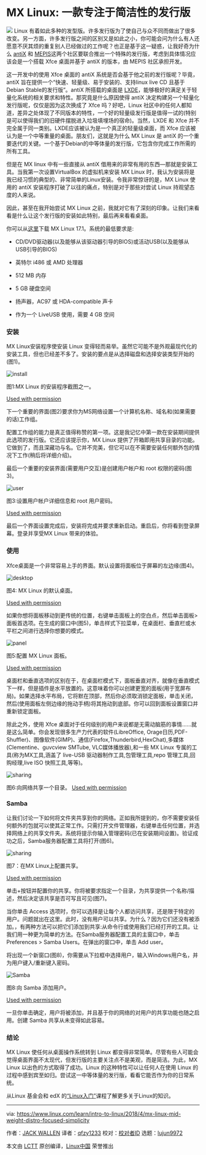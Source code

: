 MX Linux: 一款专注于简洁性的发行版
======

![](https://www.linux.com/sites/lcom/files/styles/rendered_file/public/mxlinux.png?itok=OLjmCxT9)
Linux 有着如此多种的发型版。许多发行版为了使自己与众不同而做出了很多改变。另一方面，许多发行版之间的区别又是如此之小，你可能会问为什么有人还愿意不厌其烦的重复别人已经做过的工作呢？也正是基于这一疑惑，让我好奇为什么 [antiX][1] 和 [MEPIS][2]这两个社区要联合推出一个特殊的发行版，考虑到具体情况应该会是一个搭载 Xfce 桌面并基于 antiX 的版本，由 MEPIS 社区承担开发。

这一开发中的使用 Xfce 桌面的 antiX 系统是否会基于他之前的发行版呢？毕竟，antiX 旨在提供一个“快速、轻量级、易于安装的、支持linux live CD 且基于Debian Stable的发行版”。antiX 所搭载的桌面是 [LXDE][3]，能够极好的满足关于轻量化系统的相关要求和特性。那究竟是什么原因使得 antiX 决定构建另一个轻量化发行版呢，仅仅是因为这次换成了 Xfce 吗？好吧，Linux 社区中的任何人都知道，差异之处体现了不同版本的特性，一个好的轻量级发行版是值得一试的(特别是可以使得我们的旧硬件摆脱进入垃圾填埋场的宿命)。当然，LXDE 和 Xfce 并不完全属于同一类别。LXDE应该被认为是一个真正的轻量级桌面，而 Xfce 应该被认为是一个中等重量的桌面。朋友们，这就是为什么 MX Linux 是 antiX 的一个重要迭代的关键。一个基于Debian的中等体量的发行版，它包含你完成工作所需的所有工具。

但是在 MX linux 中有一些直接从 antiX 借用来的非常有用的东西—那就是安装工具。当我第一次设置VirtualBox 的虚拟机来安装 MX Linux 时，我认为安装将是我已经习惯的典型的、非常简单的Linux安装。令我非常惊讶的是，MX Linux 使用的 antiX 安装程序打破了以往的痛点，特别是对于那些对尝试 Linux 持观望态度的人来说。

因此，甚至在我开始尝试 MX Linux 之前，我就对它有了深刻的印象。让我们来看看是什么让这个发行版的安装如此特别，最后再来看看桌面。

你可以从[这里][4]下载 MX Linux 17.1。系统的最低要求是:

  * CD/DVD驱动器(以及能够从该驱动器引导的BIOS)或活动USB(以及能够从USB引导的BIOS)

  * 英特尔 i486 或 AMD 处理器

  * 512 MB 内存

  * 5 GB 硬盘空间

  * 扬声器，AC97 或 HDA-compatible 声卡

  * 作为一个 LiveUSB 使用，需要 4 GB 空间

### 安装

MX Linux安装程序使安装 Linux 变得轻而易举。虽然它可能不是外观最现代化的安装工具，但也已经差不多了。安装的要点是从选择磁盘和选择安装类型开始的(图1)。

![install][6]

图1:MX Linux 的安装程序截图之一。

[Used with permission][7]

下一个重要的界面(图2)要求你为MS网络设置一个计算机名称、域名和(如果需要的话)工作组。

配置工作组的能力是真正值得称赞的第一项。这是我记忆中第一款在安装期间提供此选项的发行版。它还应该提示你，MX Linux 提供了开箱即用共享目录的功能。它做到了，而且深藏功与名。它并不完美，但它可以在不需要安装任何额外包的情况下工作(稍后将详细介绍)。

最后一个重要的安装界面(需要用户交互)是创建用户帐户和 root 权限的密码(图3)。

![user][9]

图3:设置用户帐户详细信息和 root 用户密码。

[Used with permission][7]

最后一个界面设置完成后，安装将完成并要求重新启动。重启后，你将看到登录屏幕。登录并享受MX Linux 带来的体验。

### 使用

Xfce桌面是一个非常容易上手的界面。默认设置将面板位于屏幕的左边缘(图4)。

![desktop ][11]

图4: MX Linux 的默认桌面。

[Used with permission][7]

如果你想将面板移动到更传统的位置，右键单击面板上的空白点，然后单击面板>面板首选项。在生成的窗口中(图5)，单击样式下拉菜单，在桌面栏、垂直栏或水平栏之间进行选择你想要的模式。

![panel][13]

图5:配置 MX Linux 面板。

[Used with permission][7]

桌面栏和垂直选项的区别在于，在桌面栏模式下，面板垂直对齐，就像在垂直模式下一样，但是插件是水平放置的。这意味着你可以创建更宽的面板(用于宽屏布局)。如果选择水平布局，它将默在顶部，然后你必须取消锁定面板，单击关闭，然后(使用面板左侧边缘的拖动手柄)将其拖动到底部。你可以回到面板设置窗口并重新锁定面板。

除此之外，使用 Xfce 桌面对于任何级别的用户来说都是无需动脑筋的事情……就是这么简单。你会发现很多生产力代表的软件(LibreOffice, Orage日历,PDF-Shuffler)、图像软件(GIMP)、通信(Firefox,Thunderbird,HexChat),多媒体(Clementine、guvcview SMTube, VLC媒体播放器),和一些 MX Linux 专属的工具(称为MX工具,涵盖了 live-USB 驱动器制作工具,包管理工具,repo 管理工具,回购经理,live ISO 快照工具,等等)。

![sharing][15]

图6:向网络共享一个目录。
[Used with permission][7]

### Samba

让我们讨论一下如何将文件夹共享到你的网络。正如我所提到的，你不需要安装任何额外的包就可以使其正常工作。只需打开文件管理器，右键单击任何位置，并选择网络上的共享文件夹。系统将提示你输入管理密码(已在安装期间设置)。验证成功之后，Samba服务器配置工具将打开(图6)。

![sharing][17]

图7：在MX Linux上配置共享。

[Used with permission][7]

单击+按钮并配置你的共享。你将被要求指定一个目录，为共享提供一个名称/描述，然后决定该共享是否可写且可见(图7)。

当你单击 Access 选项时，你可以选择是让每个人都访问共享，还是限于特定的用户。问题就出在这里。此时，没有用户可以共享。为什么？因为它们还没有被添加。，有两种方法可以把它们添加到共享:从命令行或使用我们已经打开的工具。让我们用一种更为简单的方法。在Samba服务器配置工具的主窗口中，单击Preferences > Samba Users。在弹出的窗口中，单击 Add user。

将出现一个新窗口(图8)，你需要从下拉框中选择用户，输入Windows用户名，并为用户键入/重新键入密码。

![Samba][19]

图8:向 Samba 添加用户。

[Used with permission][7]

一旦你单击确定，用户将被添加，并且基于你的网络的对用户的共享功能也随之启用。创建 Samba 共享从未变得如此容易。

### 结论

MX Linux 使任何从桌面操作系统转到 Linux 都变得非常简单。尽管有些人可能会觉得桌面界面不太现代，但发行版的主要关注点不是美观，而是简洁。为此，MX Linux 以出色的方式取得了成功。Linux 的这种特性可以让任何人在使用 Linux 的过程中感到宾至如归。尝试这一中等体量的发行版，看看它能否作为你的日常系统。

从Linux 基金会和 edX 的[“Linux入门”][20]课程了解更多关于Linux的知识。

--------------------------------------------------------------------------------

via: https://www.linux.com/learn/intro-to-linux/2018/4/mx-linux-mid-weight-distro-focused-simplicity

作者：[JACK WALLEN][a]
译者：[qfzy1233](https://github.com/qfzy1233)
校对：[校对者ID](https://github.com/校对者ID)
选题：[lujun9972](https://github.com/lujun9972)

本文由 [LCTT](https://github.com/LCTT/TranslateProject) 原创编译，[Linux中国](https://linux.cn/) 荣誉推出

[a]:https://www.linux.com/users/jlwallen
[1]:https://antixlinux.com/
[2]:https://en.wikipedia.org/wiki/MEPIS
[3]:https://lxde.org/
[4]:https://mxlinux.org/download-links
[5]:/files/images/mxlinux1jpg
[6]:https://www.linux.com/sites/lcom/files/styles/rendered_file/public/mxlinux_1.jpg?itok=i9bNScjH (install)
[7]:/licenses/category/used-permission
[8]:/files/images/mxlinux3jpg
[9]:https://www.linux.com/sites/lcom/files/styles/rendered_file/public/mxlinux_3.jpg?itok=ppf2l_bm (user)
[10]:/files/images/mxlinux4jpg
[11]:https://www.linux.com/sites/lcom/files/styles/rendered_file/public/mxlinux_4.jpg?itok=mS1eBy9m (desktop)
[12]:/files/images/mxlinux5jpg
[13]:https://www.linux.com/sites/lcom/files/styles/floated_images/public/mxlinux_5.jpg?itok=wsN1hviN (panel)
[14]:/files/images/mxlinux6jpg
[15]:https://www.linux.com/sites/lcom/files/styles/floated_images/public/mxlinux_6.jpg?itok=vw8mIp9T (sharing)
[16]:/files/images/mxlinux7jpg
[17]:https://www.linux.com/sites/lcom/files/styles/floated_images/public/mxlinux_7.jpg?itok=tRIWdcEk (sharing)
[18]:/files/images/mxlinux8jpg
[19]:https://www.linux.com/sites/lcom/files/styles/floated_images/public/mxlinux_8.jpg?itok=ZS6lhZN2 (Samba)
[20]:https://training.linuxfoundation.org/linux-courses/system-administration-training/introduction-to-linux
